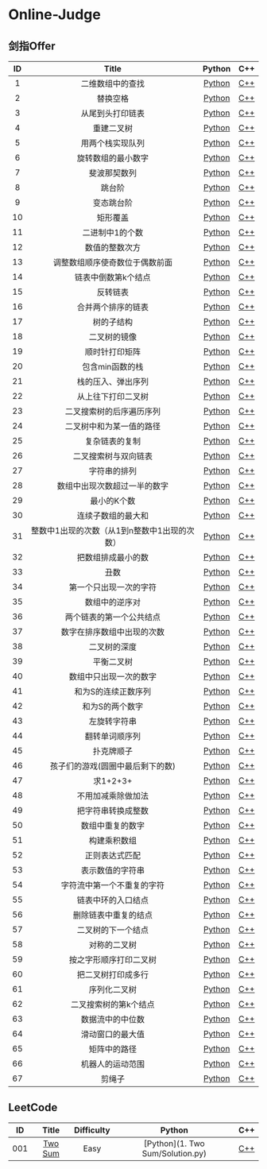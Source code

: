 # Online-Judge



## 剑指Offer

| ID   | Title | Python | C++  |
| :----: | :-----: | :------: | :----: |
|1|二维数组中的查找|[Python](Offer-Python/1.二维数组中的查找.py)|[C++](Offer-Cpp/1.二维数组中的查找.cpp)|
|2|替换空格|[Python](Offer-Python/2.替换空格.py)|[C++](Offer-Cpp/2.替换空格.cpp)|
|3|从尾到头打印链表|[Python](Offer-Python/3.从尾到头打印链表.py)|[C++](Offer-Cpp/3.从尾到头打印链表.cpp)|
|4|重建二叉树|[Python](Offer-Python/4.重建二叉树.py)|[C++](Offer-Cpp/4.重建二叉树.cpp)|
|5|用两个栈实现队列|[Python](Offer-Python/5.用两个栈实现队列.py)|[C++](Offer-Cpp/5.用两个栈实现队列.cpp)|
|6|旋转数组的最小数字|[Python](Offer-Python/6.旋转数组的最小数字.py)|[C++](Offer-Cpp/6.旋转数组的最小数字.cpp)|
|7|斐波那契数列|[Python](Offer-Python/7.斐波那契数列.py)|[C++](Offer-Cpp/7.斐波那契数列.cpp)|
|8|跳台阶|[Python](Offer-Python/8.跳台阶.py)|[C++](Offer-Cpp/8.跳台阶.cpp)|
|9|变态跳台阶|[Python](Offer-Python/9.变态跳台阶.py)|[C++](Offer-Cpp/9.变态跳台阶.cpp)|
|10|矩形覆盖|[Python](Offer-Python/10.矩形覆盖.py)|[C++](Offer-Cpp/10.矩形覆盖.cpp)|
|11|二进制中1的个数|[Python](Offer-Python/11.二进制中1的个数.py)|[C++](Offer-Cpp/11.二进制中1的个数.cpp)|
|12|数值的整数次方|[Python](Offer-Python/12.数值的整数次方.py)|[C++](Offer-Cpp/12.数值的整数次方.cpp)|
|13|调整数组顺序使奇数位于偶数前面|[Python](Offer-Python/13.调整数组顺序使奇数位于偶数前面.py)|[C++](Offer-Cpp/13.调整数组顺序使奇数位于偶数前面.cpp)|
|14|链表中倒数第k个结点|[Python](Offer-Python/14.链表中倒数第k个结点.py)|[C++](Offer-Cpp/14.链表中倒数第k个结点.cpp)|
|15|反转链表|[Python](Offer-Python/15.反转链表.py)|[C++](Offer-Cpp/15.反转链表.cpp)|
|16|合并两个排序的链表|[Python](Offer-Python/16.合并两个排序的链表.py)|[C++](Offer-Cpp/16.合并两个排序的链表.cpp)|
|17|树的子结构|[Python](Offer-Python/17.树的子结构.py)|[C++](Offer-Cpp/17.树的子结构.cpp)|
|18|二叉树的镜像|[Python](Offer-Python/18.二叉树的镜像.py)|[C++](Offer-Cpp/18.二叉树的镜像.cpp)|
|19|顺时针打印矩阵|[Python](Offer-Python/19.顺时针打印矩阵.py)|[C++](Offer-Cpp/19.顺时针打印矩阵.cpp)|
|20|包含min函数的栈|[Python](Offer-Python/20.包含min函数的栈.py)|[C++](Offer-Cpp/20.包含min函数的栈.cpp)|
|21|栈的压入、弹出序列|[Python](Offer-Python/21.栈的压入、弹出序列.py)|[C++](Offer-Cpp/21.栈的压入、弹出序列.cpp)|
|22|从上往下打印二叉树|[Python](Offer-Python/22.从上往下打印二叉树.py)|[C++](Offer-Cpp/22.从上往下打印二叉树.cpp)|
|23|二叉搜索树的后序遍历序列|[Python](Offer-Python/23.二叉搜索树的后序遍历序列.py)|[C++](Offer-Cpp/23.二叉搜索树的后序遍历序列.cpp)|
|24|二叉树中和为某一值的路径|[Python](Offer-Python/24.二叉树中和为某一值的路径.py)|[C++](Offer-Cpp/24.二叉树中和为某一值的路径.cpp)|
|25|复杂链表的复制|[Python](Offer-Python/25.复杂链表的复制.py)|[C++](Offer-Cpp/25.复杂链表的复制.cpp)|
|26|二叉搜索树与双向链表|[Python](Offer-Python/26.二叉搜索树与双向链表.py)|[C++](Offer-Cpp/26.二叉搜索树与双向链表.cpp)|
|27|字符串的排列|[Python](Offer-Python/27.字符串的排列.py)|[C++](Offer-Cpp/27.字符串的排列.cpp)|
|28|数组中出现次数超过一半的数字|[Python](Offer-Python/28.数组中出现次数超过一半的数字.py)|[C++](Offer-Cpp/28.数组中出现次数超过一半的数字.cpp)|
|29|最小的K个数|[Python](Offer-Python/29.最小的K个数.py)|[C++](Offer-Cpp/29.最小的K个数.cpp)|
|30|连续子数组的最大和|[Python](Offer-Python/30.连续子数组的最大和.py)|[C++](Offer-Cpp/30.连续子数组的最大和.cpp)|
|31|整数中1出现的次数（从1到n整数中1出现的次数）|[Python](Offer-Python/31.整数中1出现的次数（从1到n整数中1出现的次数）.py)|[C++](Offer-Cpp/31.整数中1出现的次数（从1到n整数中1出现的次数）.cpp)|
|32|把数组排成最小的数|[Python](Offer-Python/32.把数组排成最小的数.py)|[C++](Offer-Cpp/32.把数组排成最小的数.cpp)|
|33|丑数|[Python](Offer-Python/33.丑数.py)|[C++](Offer-Cpp/33.丑数.cpp)|
|34|第一个只出现一次的字符|[Python](Offer-Python/34.第一个只出现一次的字符.py)|[C++](Offer-Cpp/34.第一个只出现一次的字符.cpp)|
|35|数组中的逆序对|[Python](Offer-Python/35.数组中的逆序对.py)|[C++](Offer-Cpp/35.数组中的逆序对.cpp)|
|36|两个链表的第一个公共结点|[Python](Offer-Python/36.两个链表的第一个公共结点.py)|[C++](Offer-Cpp/36.两个链表的第一个公共结点.cpp)|
|37|数字在排序数组中出现的次数|[Python](Offer-Python/37.数字在排序数组中出现的次数.py)|[C++](Offer-Cpp/37.数字在排序数组中出现的次数.cpp)|
|38|二叉树的深度|[Python](Offer-Python/38.二叉树的深度.py)|[C++](Offer-Cpp/38.二叉树的深度.cpp)|
|39|平衡二叉树|[Python](Offer-Python/39.平衡二叉树.py)|[C++](Offer-Cpp/39.平衡二叉树.cpp)|
|40|数组中只出现一次的数字|[Python](Offer-Python/40.数组中只出现一次的数字.py)|[C++](Offer-Cpp/40.数组中只出现一次的数字.cpp)|
|41|和为S的连续正数序列|[Python](Offer-Python/41.和为S的连续正数序列.py)|[C++](Offer-Cpp/41.和为S的连续正数序列.cpp)|
|42|和为S的两个数字|[Python](Offer-Python/42.和为S的两个数字.py)|[C++](Offer-Cpp/42.和为S的两个数字.cpp)|
|43|左旋转字符串|[Python](Offer-Python/43.左旋转字符串.py)|[C++](Offer-Cpp/43.左旋转字符串.cpp)|
|44|翻转单词顺序列|[Python](Offer-Python/44.翻转单词顺序列.py)|[C++](Offer-Cpp/44.翻转单词顺序列.cpp)|
|45|扑克牌顺子|[Python](Offer-Python/45.扑克牌顺子.py)|[C++](Offer-Cpp/45.扑克牌顺子.cpp)|
|46|孩子们的游戏(圆圈中最后剩下的数)|[Python](Offer-Python/46.孩子们的游戏(圆圈中最后剩下的数).py)|[C++](Offer-Cpp/46.孩子们的游戏(圆圈中最后剩下的数).cpp)|
|47|求1+2+3+|[Python](Offer-Python/47.求1+2+3+...+n.py)|[C++](Offer-Cpp/47.求1+2+3+...+n.cpp)|
|48|不用加减乘除做加法|[Python](Offer-Python/48.不用加减乘除做加法.py)|[C++](Offer-Cpp/48.不用加减乘除做加法.cpp)|
|49|把字符串转换成整数|[Python](Offer-Python/49.把字符串转换成整数.py)|[C++](Offer-Cpp/49.把字符串转换成整数.cpp)|
|50|数组中重复的数字|[Python](Offer-Python/50.数组中重复的数字.py)|[C++](Offer-Cpp/50.数组中重复的数字.cpp)|
|51|构建乘积数组|[Python](Offer-Python/51.构建乘积数组.py)|[C++](Offer-Cpp/51.构建乘积数组.cpp)|
|52|正则表达式匹配|[Python](Offer-Python/52.正则表达式匹配.py)|[C++](Offer-Cpp/52.正则表达式匹配.cpp)|
|53|表示数值的字符串|[Python](Offer-Python/53.表示数值的字符串.py)|[C++](Offer-Cpp/53.表示数值的字符串.cpp)|
|54|字符流中第一个不重复的字符|[Python](Offer-Python/54.字符流中第一个不重复的字符.py)|[C++](Offer-Cpp/54.字符流中第一个不重复的字符.cpp)|
|55|链表中环的入口结点|[Python](Offer-Python/55.链表中环的入口结点.py)|[C++](Offer-Cpp/55.链表中环的入口结点.cpp)|
|56|删除链表中重复的结点|[Python](Offer-Python/56.删除链表中重复的结点.py)|[C++](Offer-Cpp/56.删除链表中重复的结点.cpp)|
|57|二叉树的下一个结点|[Python](Offer-Python/57.二叉树的下一个结点.py)|[C++](Offer-Cpp/57.二叉树的下一个结点.cpp)|
|58|对称的二叉树|[Python](Offer-Python/58.对称的二叉树.py)|[C++](Offer-Cpp/58.对称的二叉树.cpp)|
|59|按之字形顺序打印二叉树|[Python](Offer-Python/59.按之字形顺序打印二叉树.py)|[C++](Offer-Cpp/59.按之字形顺序打印二叉树.cpp)|
|60|把二叉树打印成多行|[Python](Offer-Python/60.把二叉树打印成多行.py)|[C++](Offer-Cpp/60.把二叉树打印成多行.cpp)|
|61|序列化二叉树|[Python](Offer-Python/61.序列化二叉树.py)|[C++](Offer-Cpp/61.序列化二叉树.cpp)|
|62|二叉搜索树的第k个结点|[Python](Offer-Python/62.二叉搜索树的第k个结点.py)|[C++](Offer-Cpp/62.二叉搜索树的第k个结点.cpp)|
|63|数据流中的中位数|[Python](Offer-Python/63.数据流中的中位数.py)|[C++](Offer-Cpp/63.数据流中的中位数.cpp)|
|64|滑动窗口的最大值|[Python](Offer-Python/64.滑动窗口的最大值.py)|[C++](Offer-Cpp/64.滑动窗口的最大值.cpp)|
|65|矩阵中的路径|[Python](Offer-Python/65.矩阵中的路径.py)|[C++](Offer-Cpp/65.矩阵中的路径.cpp)|
|66|机器人的运动范围|[Python](Offer-Python/66.机器人的运动范围.py)|[C++](Offer-Cpp/66.机器人的运动范围.cpp)|
|67|剪绳子|[Python](Offer-Python/67.剪绳子.py)|[C++](Offer-Cpp/67.剪绳子.cpp)|



## LeetCode

|  ID  |                       Title                       | Difficulty |              Python              |   C++   |
| :--: | :-----------------------------------------------: | :--------: | :------------------------------: | :-----: |
| 001  | [Two Sum](https://leetcode.com/problems/two-sum/) |    Easy    | [Python](1. Two Sum/Solution.py) | [C++]() |
